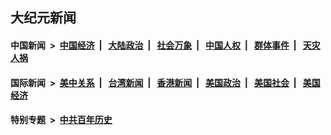 ## 大纪元新闻

#### 中国新闻 &nbsp;>&nbsp; [中国经济](indexes/ncid283/README.md?06021645) &nbsp;| &nbsp; [大陆政治](indexes/ncid277/README.md?06021645) &nbsp;| &nbsp; [社会万象](indexes/ncid282/README.md?06021645) &nbsp;| &nbsp; [中国人权](indexes/ncid278/README.md?06021645) &nbsp;| &nbsp; [群体事件](indexes/ncid279/README.md?06021645) &nbsp;| &nbsp; [天灾人祸](indexes/ncid280/README.md?06021645)

#### 国际新闻 &nbsp;>&nbsp; [美中关系](indexes/nf1412576/README.md?06021645) &nbsp;| &nbsp; [台湾新闻](indexes/ncid1349361/README.md?06021645) &nbsp;| &nbsp; [香港新闻](indexes/ncid1349362/README.md?06021645) &nbsp;| &nbsp; [美国政治](indexes/ncid1078159/README.md?06021645) &nbsp;| &nbsp; [美国社会](indexes/ncid1078160/README.md?06021645) &nbsp;| &nbsp; [美国经济](indexes/ncid1078158/README.md?06021645)

#### 特别专题 &nbsp;>&nbsp; [中共百年历史](https://github.com/easy2view/epoch-special/blob/master/README.md?06021645)  
